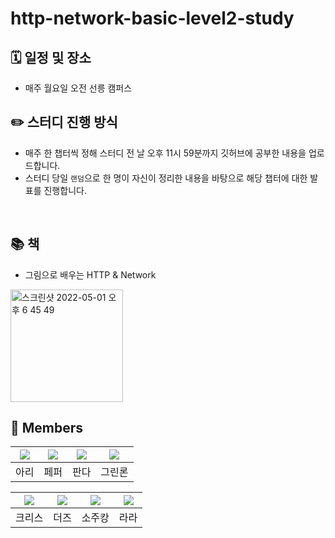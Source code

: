 # http-network-basic-level2-study

## 🗓 일정 및 장소
- 매주 월요일 오전 선릉 캠퍼스

## ✏️ 스터디 진행 방식 
- 매주 한 챕터씩 정해 스터디 전 날 오후 11시 59분까지 깃허브에 공부한 내용을 업로드합니다.
- 스터디 당일 `랜덤`으로 한 명이 자신이 정리한 내용을 바탕으로 해당 챕터에 대한 발표를 진행합니다.

<br>

## 📚 책
- 그림으로 배우는 HTTP & Network 
<img width="180" alt="스크린샷 2022-05-01 오후 6 45 49" src="https://user-images.githubusercontent.com/61091307/166140695-28945bfc-ea8d-49cc-9610-6203e8ab218c.png">


<br>

## 🌟 Members
|[![](https://github.com/ulimy.png?size=80)](https://github.com/ulimy)|[![](https://github.com/SuyeonChoi.png?size=80)](https://github.com/SuyeonChoi) |[![](https://github.com/woong7.png?size=80)](https://github.com/woong7) | [![](https://github.com/jaejae-yoo.png?size=80)](https://github.com/jaejae-yoo)|
|:---:|:---:|:---:|:---:|
| 아리 | 페퍼 | 판다 | 그린론|

|[![](https://github.com/Byeongju-Kong.png?size=80)](https://github.com/Byeongju-Kong)|[![](https://github.com/ldk980130.png?size=80)](https://github.com/ldk980130) |[![](https://github.com/sojukang.png?size=80)](https://github.com/sojukang) | [![](https://github.com/sure-why-not.png?size=80)](https://github.com/sure-why-not)|  
|:---:|:---:|:---:|:---:|
| 크리스 | 더즈 | 소주캉 | 라라|
